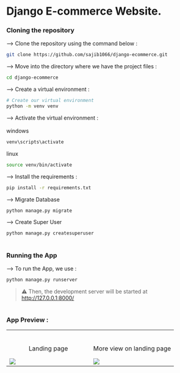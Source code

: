 # Django E-commerce Website.

### Cloning the repository

--> Clone the repository using the command below :
```bash
git clone https://github.com/sajib1066/django-ecommerce.git

```

--> Move into the directory where we have the project files : 
```bash
cd django-ecommerce

```

--> Create a virtual environment :
```bash
# Create our virtual environment
python -m venv venv

```

--> Activate the virtual environment : <br><br>
windows
```bash
venv\scripts\activate

```
linux
```bash
source venv/bin/activate

```

--> Install the requirements :
```bash
pip install -r requirements.txt

```

--> Migrate Database
```bash
python manage.py migrate

```

--> Create Super User
```bash
python manage.py createsuperuser

```

#

### Running the App

--> To run the App, we use :
```bash
python manage.py runserver

```

> ⚠ Then, the development server will be started at http://127.0.0.1:8000/

#

### App Preview :

<table width="100%"> 
<tr>
<td width="50%">      
&nbsp; 
<br>
<p align="center">
  Landing page
</p>
<img src="[https://user-images.githubusercontent.com/47305153/186664016-c0aece16-cfe3-475f-8ca6-c5cac62c9f88.PNG](https://drive.google.com/file/d/1Uv-i42d3yIjIrDaN3rGzOO31Mf9NkiDX/view?usp=drive_link)">
</td> 
<td width="50%">
<br>
<p align="center">
  More view on landing page
</p>
<img src="https://user-images.githubusercontent.com/47305153/186664028-a661886b-88b5-474d-bcd8-1162258ab6d1.PNG">  
</td>
</table>


